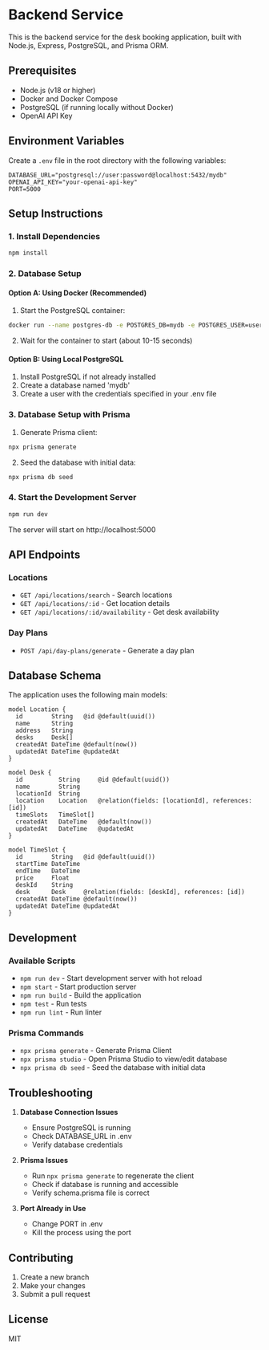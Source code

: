# Backend Service

This is the backend service for the desk booking application, built with Node.js, Express, PostgreSQL, and Prisma ORM.

## Prerequisites

- Node.js (v18 or higher)
- Docker and Docker Compose
- PostgreSQL (if running locally without Docker)
- OpenAI API Key

## Environment Variables

Create a `.env` file in the root directory with the following variables:

```env
DATABASE_URL="postgresql://user:password@localhost:5432/mydb"
OPENAI_API_KEY="your-openai-api-key"
PORT=5000
```

## Setup Instructions

### 1. Install Dependencies

```bash
npm install
```

### 2. Database Setup

#### Option A: Using Docker (Recommended)

1. Start the PostgreSQL container:
```bash
docker run --name postgres-db -e POSTGRES_DB=mydb -e POSTGRES_USER=user -e POSTGRES_PASSWORD=password -p 5432:5432 -d postgres:13
```

2. Wait for the container to start (about 10-15 seconds)

#### Option B: Using Local PostgreSQL

1. Install PostgreSQL if not already installed
2. Create a database named 'mydb'
3. Create a user with the credentials specified in your .env file

### 3. Database Setup with Prisma

1. Generate Prisma client:
```bash
npx prisma generate
```

2. Seed the database with initial data:
```bash
npx prisma db seed
```

### 4. Start the Development Server

```bash
npm run dev
```

The server will start on http://localhost:5000

## API Endpoints

### Locations
- `GET /api/locations/search` - Search locations
- `GET /api/locations/:id` - Get location details
- `GET /api/locations/:id/availability` - Get desk availability

### Day Plans
- `POST /api/day-plans/generate` - Generate a day plan

## Database Schema

The application uses the following main models:

```prisma
model Location {
  id        String   @id @default(uuid())
  name      String
  address   String
  desks     Desk[]
  createdAt DateTime @default(now())
  updatedAt DateTime @updatedAt
}

model Desk {
  id          String     @id @default(uuid())
  name        String
  locationId  String
  location    Location   @relation(fields: [locationId], references: [id])
  timeSlots   TimeSlot[]
  createdAt   DateTime   @default(now())
  updatedAt   DateTime   @updatedAt
}

model TimeSlot {
  id        String   @id @default(uuid())
  startTime DateTime
  endTime   DateTime
  price     Float
  deskId    String
  desk      Desk     @relation(fields: [deskId], references: [id])
  createdAt DateTime @default(now())
  updatedAt DateTime @updatedAt
}
```

## Development

### Available Scripts

- `npm run dev` - Start development server with hot reload
- `npm start` - Start production server
- `npm run build` - Build the application
- `npm test` - Run tests
- `npm run lint` - Run linter

### Prisma Commands

- `npx prisma generate` - Generate Prisma Client
- `npx prisma studio` - Open Prisma Studio to view/edit database
- `npx prisma db seed` - Seed the database with initial data

## Troubleshooting

1. **Database Connection Issues**
   - Ensure PostgreSQL is running
   - Check DATABASE_URL in .env
   - Verify database credentials

2. **Prisma Issues**
   - Run `npx prisma generate` to regenerate the client
   - Check if database is running and accessible
   - Verify schema.prisma file is correct

3. **Port Already in Use**
   - Change PORT in .env
   - Kill the process using the port

## Contributing

1. Create a new branch
2. Make your changes
3. Submit a pull request

## License

MIT 